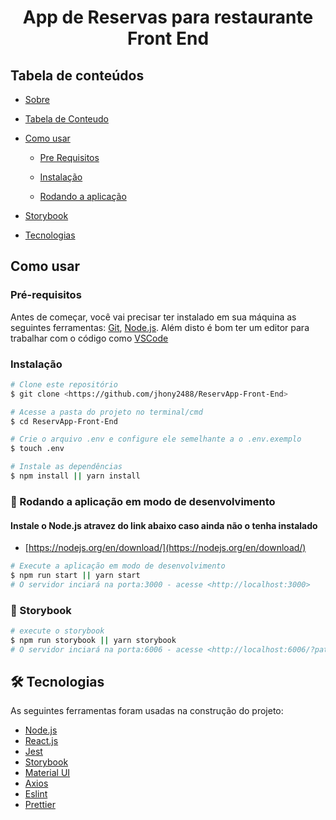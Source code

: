 <h1 align="center" id="">
   App de Reservas para restaurante Front End
</h1>


<h2 id="tabela-de-conteudo">Tabela de conteúdos</h2>
<!--ts-->
   
- [Sobre](#)

- [Tabela de Conteudo](#tabela-de-conteudo)

- [Como usar](#como-usar)

  - [Pre Requisitos](#pré-requisitos)

  - [Instalação](#instalação)

  - [Rodando a aplicação](#-rodando-a-api)

- [Storybook](#storybook)

- [Tecnologias](#-tecnologias)


<!--te-->

<h2>Como usar</h2>

<h3>Pré-requisitos</h3>

Antes de começar, você vai precisar ter instalado em sua máquina as seguintes ferramentas:
[Git](https://git-scm.com), [Node.js](https://nodejs.org/en/).
Além disto é bom ter um editor para trabalhar com o código como [VSCode](https://code.visualstudio.com/)

<h3 id="instalacao">Instalação</h3>

```bash
# Clone este repositório
$ git clone <https://github.com/jhony2488/ReservApp-Front-End>

# Acesse a pasta do projeto no terminal/cmd
$ cd ReservApp-Front-End

# Crie o arquivo .env e configure ele semelhante a o .env.exemplo
$ touch .env

# Instale as dependências
$ npm install || yarn install
```

<h3 id="rodando-api">🎲 Rodando a aplicação em modo de desenvolvimento</h3>

#### Instale o Node.js atravez do link abaixo caso ainda não o tenha instalado

- [https://nodejs.org/en/download/](https://nodejs.org/en/download/)

```bash
# Execute a aplicação em modo de desenvolvimento
$ npm run start || yarn start
# O servidor inciará na porta:3000 - acesse <http://localhost:3000>
```

<h3 id="storybook">🎲 Storybook</h3>

```bash
# execute o storybook
$ npm run storybook || yarn storybook
# O servidor inciará na porta:6006 - acesse <http://localhost:6006/?path=#>
```

<h2 id="tecnologias">🛠 Tecnologias</h2>

As seguintes ferramentas foram usadas na construção do projeto:

- [Node.js](https://nodejs.org/en/)
- [React.js](https://pt-br.reactjs.org/)
- [Jest](https://jestjs.io/)
- [Storybook](https://storybook.js.org/)
- [Material UI](https://mui.com/)
- [Axios](https://www.axios.com/)
- [Eslint](https://eslint.org/)
- [Prettier](https://prettier.io/)

